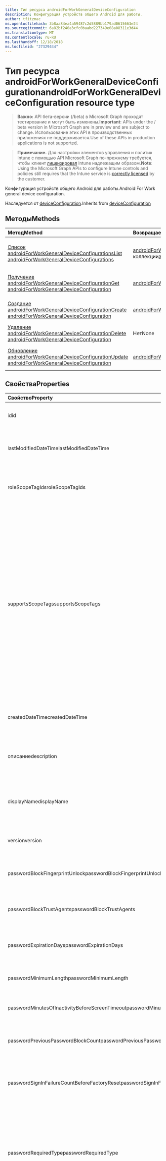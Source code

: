 ```yaml
---
title: Тип ресурса androidForWorkGeneralDeviceConfiguration
description: Конфигурация устройств общего Android для работы.
author: tfitzmac
ms.openlocfilehash: 3b8aa84ea4a59487c2d5889bb179ad0615663e24
ms.sourcegitcommit: 6a82bf240a3cfc0baabd227349e08a08311e3d44
ms.translationtype: MT
ms.contentlocale: ru-RU
ms.lasthandoff: 12/18/2018
ms.locfileid: "27329444"
---
```

# <a name="androidforworkgeneraldeviceconfiguration-resource-type"></a><span data-ttu-id="4a403-103">Тип ресурса androidForWorkGeneralDeviceConfiguration</span><span class="sxs-lookup"><span data-stu-id="4a403-103">androidForWorkGeneralDeviceConfiguration resource type</span></span>

> <span data-ttu-id="4a403-104">**Важно:** API бета-версии (/beta) в Microsoft Graph проходят тестирование и могут быть изменены.</span><span class="sxs-lookup"><span data-stu-id="4a403-104">**Important:** APIs under the / beta version in Microsoft Graph are in preview and are subject to change.</span></span> <span data-ttu-id="4a403-105">Использование этих API в производственных приложениях не поддерживается.</span><span class="sxs-lookup"><span data-stu-id="4a403-105">Use of these APIs in production applications is not supported.</span></span>

> <span data-ttu-id="4a403-106">**Примечание.** Для настройки элементов управления и политик Intune с помощью API Microsoft Graph по-прежнему требуется, чтобы клиент [лицензировал](https://go.microsoft.com/fwlink/?linkid=839381) Intune надлежащим образом.</span><span class="sxs-lookup"><span data-stu-id="4a403-106">**Note:** Using the Microsoft Graph APIs to configure Intune controls and policies still requires that the Intune service is [correctly licensed](https://go.microsoft.com/fwlink/?linkid=839381) by the customer.</span></span>

<span data-ttu-id="4a403-107">Конфигурация устройств общего Android для работы.</span><span class="sxs-lookup"><span data-stu-id="4a403-107">Android For Work general device configuration.</span></span>

<span data-ttu-id="4a403-108">Наследуется от [deviceConfiguration](../resources/intune-deviceconfig-deviceconfiguration.md).</span><span class="sxs-lookup"><span data-stu-id="4a403-108">Inherits from [deviceConfiguration](../resources/intune-deviceconfig-deviceconfiguration.md)</span></span>

## <a name="methods"></a><span data-ttu-id="4a403-109">Методы</span><span class="sxs-lookup"><span data-stu-id="4a403-109">Methods</span></span>
|<span data-ttu-id="4a403-110">Метод</span><span class="sxs-lookup"><span data-stu-id="4a403-110">Method</span></span>|<span data-ttu-id="4a403-111">Возвращаемый тип</span><span class="sxs-lookup"><span data-stu-id="4a403-111">Return Type</span></span>|<span data-ttu-id="4a403-112">Описание</span><span class="sxs-lookup"><span data-stu-id="4a403-112">Description</span></span>|
|:---|:---|:---|
|[<span data-ttu-id="4a403-113">Список androidForWorkGeneralDeviceConfigurations</span><span class="sxs-lookup"><span data-stu-id="4a403-113">List androidForWorkGeneralDeviceConfigurations</span></span>](../api/intune-deviceconfig-androidforworkgeneraldeviceconfiguration-list.md)|<span data-ttu-id="4a403-114">[androidForWorkGeneralDeviceConfiguration](../resources/intune-deviceconfig-androidforworkgeneraldeviceconfiguration.md) коллекции</span><span class="sxs-lookup"><span data-stu-id="4a403-114">[androidForWorkGeneralDeviceConfiguration](../resources/intune-deviceconfig-androidforworkgeneraldeviceconfiguration.md) collection</span></span>|<span data-ttu-id="4a403-115">Свойства списка и связей объектов [androidForWorkGeneralDeviceConfiguration](../resources/intune-deviceconfig-androidforworkgeneraldeviceconfiguration.md) .</span><span class="sxs-lookup"><span data-stu-id="4a403-115">List properties and relationships of the [androidForWorkGeneralDeviceConfiguration](../resources/intune-deviceconfig-androidforworkgeneraldeviceconfiguration.md) objects.</span></span>|
|[<span data-ttu-id="4a403-116">Получение androidForWorkGeneralDeviceConfiguration</span><span class="sxs-lookup"><span data-stu-id="4a403-116">Get androidForWorkGeneralDeviceConfiguration</span></span>](../api/intune-deviceconfig-androidforworkgeneraldeviceconfiguration-get.md)|[<span data-ttu-id="4a403-117">androidForWorkGeneralDeviceConfiguration</span><span class="sxs-lookup"><span data-stu-id="4a403-117">androidForWorkGeneralDeviceConfiguration</span></span>](../resources/intune-deviceconfig-androidforworkgeneraldeviceconfiguration.md)|<span data-ttu-id="4a403-118">Чтение свойства и связи объекта [androidForWorkGeneralDeviceConfiguration](../resources/intune-deviceconfig-androidforworkgeneraldeviceconfiguration.md) .</span><span class="sxs-lookup"><span data-stu-id="4a403-118">Read properties and relationships of the [androidForWorkGeneralDeviceConfiguration](../resources/intune-deviceconfig-androidforworkgeneraldeviceconfiguration.md) object.</span></span>|
|[<span data-ttu-id="4a403-119">Создание androidForWorkGeneralDeviceConfiguration</span><span class="sxs-lookup"><span data-stu-id="4a403-119">Create androidForWorkGeneralDeviceConfiguration</span></span>](../api/intune-deviceconfig-androidforworkgeneraldeviceconfiguration-create.md)|[<span data-ttu-id="4a403-120">androidForWorkGeneralDeviceConfiguration</span><span class="sxs-lookup"><span data-stu-id="4a403-120">androidForWorkGeneralDeviceConfiguration</span></span>](../resources/intune-deviceconfig-androidforworkgeneraldeviceconfiguration.md)|<span data-ttu-id="4a403-121">Создание нового объекта [androidForWorkGeneralDeviceConfiguration](../resources/intune-deviceconfig-androidforworkgeneraldeviceconfiguration.md) .</span><span class="sxs-lookup"><span data-stu-id="4a403-121">Create a new [androidForWorkGeneralDeviceConfiguration](../resources/intune-deviceconfig-androidforworkgeneraldeviceconfiguration.md) object.</span></span>|
|[<span data-ttu-id="4a403-122">Удаление androidForWorkGeneralDeviceConfiguration</span><span class="sxs-lookup"><span data-stu-id="4a403-122">Delete androidForWorkGeneralDeviceConfiguration</span></span>](../api/intune-deviceconfig-androidforworkgeneraldeviceconfiguration-delete.md)|<span data-ttu-id="4a403-123">Нет</span><span class="sxs-lookup"><span data-stu-id="4a403-123">None</span></span>|<span data-ttu-id="4a403-124">Удаляет [androidForWorkGeneralDeviceConfiguration](../resources/intune-deviceconfig-androidforworkgeneraldeviceconfiguration.md).</span><span class="sxs-lookup"><span data-stu-id="4a403-124">Deletes a [androidForWorkGeneralDeviceConfiguration](../resources/intune-deviceconfig-androidforworkgeneraldeviceconfiguration.md).</span></span>|
|[<span data-ttu-id="4a403-125">Обновление androidForWorkGeneralDeviceConfiguration</span><span class="sxs-lookup"><span data-stu-id="4a403-125">Update androidForWorkGeneralDeviceConfiguration</span></span>](../api/intune-deviceconfig-androidforworkgeneraldeviceconfiguration-update.md)|[<span data-ttu-id="4a403-126">androidForWorkGeneralDeviceConfiguration</span><span class="sxs-lookup"><span data-stu-id="4a403-126">androidForWorkGeneralDeviceConfiguration</span></span>](../resources/intune-deviceconfig-androidforworkgeneraldeviceconfiguration.md)|<span data-ttu-id="4a403-127">Обновление свойства объекта [androidForWorkGeneralDeviceConfiguration](../resources/intune-deviceconfig-androidforworkgeneraldeviceconfiguration.md) .</span><span class="sxs-lookup"><span data-stu-id="4a403-127">Update the properties of a [androidForWorkGeneralDeviceConfiguration](../resources/intune-deviceconfig-androidforworkgeneraldeviceconfiguration.md) object.</span></span>|

## <a name="properties"></a><span data-ttu-id="4a403-128">Свойства</span><span class="sxs-lookup"><span data-stu-id="4a403-128">Properties</span></span>
|<span data-ttu-id="4a403-129">Свойство</span><span class="sxs-lookup"><span data-stu-id="4a403-129">Property</span></span>|<span data-ttu-id="4a403-130">Тип</span><span class="sxs-lookup"><span data-stu-id="4a403-130">Type</span></span>|<span data-ttu-id="4a403-131">Описание</span><span class="sxs-lookup"><span data-stu-id="4a403-131">Description</span></span>|
|:---|:---|:---|
|<span data-ttu-id="4a403-132">id</span><span class="sxs-lookup"><span data-stu-id="4a403-132">id</span></span>|<span data-ttu-id="4a403-133">Строка</span><span class="sxs-lookup"><span data-stu-id="4a403-133">String</span></span>|<span data-ttu-id="4a403-134">Ключ объекта.</span><span class="sxs-lookup"><span data-stu-id="4a403-134">Key of the entity.</span></span> <span data-ttu-id="4a403-135">Наследуется от [deviceConfiguration](../resources/intune-deviceconfig-deviceconfiguration.md).</span><span class="sxs-lookup"><span data-stu-id="4a403-135">Inherited from [deviceConfiguration](../resources/intune-deviceconfig-deviceconfiguration.md)</span></span>|
|<span data-ttu-id="4a403-136">lastModifiedDateTime</span><span class="sxs-lookup"><span data-stu-id="4a403-136">lastModifiedDateTime</span></span>|<span data-ttu-id="4a403-137">DateTimeOffset</span><span class="sxs-lookup"><span data-stu-id="4a403-137">DateTimeOffset</span></span>|<span data-ttu-id="4a403-138">Дата и время последнего изменения объекта.</span><span class="sxs-lookup"><span data-stu-id="4a403-138">DateTime the object was last modified.</span></span> <span data-ttu-id="4a403-139">Наследуется от [deviceConfiguration](../resources/intune-deviceconfig-deviceconfiguration.md).</span><span class="sxs-lookup"><span data-stu-id="4a403-139">Inherited from [deviceConfiguration](../resources/intune-deviceconfig-deviceconfiguration.md)</span></span>|
|<span data-ttu-id="4a403-140">roleScopeTagIds</span><span class="sxs-lookup"><span data-stu-id="4a403-140">roleScopeTagIds</span></span>|<span data-ttu-id="4a403-141">Коллекция String</span><span class="sxs-lookup"><span data-stu-id="4a403-141">String collection</span></span>|<span data-ttu-id="4a403-142">Список областей теги для данного экземпляра сущности.</span><span class="sxs-lookup"><span data-stu-id="4a403-142">List of Scope Tags for this Entity instance.</span></span> <span data-ttu-id="4a403-143">Наследуется от [deviceConfiguration](../resources/intune-deviceconfig-deviceconfiguration.md).</span><span class="sxs-lookup"><span data-stu-id="4a403-143">Inherited from [deviceConfiguration](../resources/intune-deviceconfig-deviceconfiguration.md)</span></span>|
|<span data-ttu-id="4a403-144">supportsScopeTags</span><span class="sxs-lookup"><span data-stu-id="4a403-144">supportsScopeTags</span></span>|<span data-ttu-id="4a403-145">Boolean.</span><span class="sxs-lookup"><span data-stu-id="4a403-145">Boolean</span></span>|<span data-ttu-id="4a403-146">Указывает, поддерживает ли базовой конфигурации устройства назначения тегов области действия.</span><span class="sxs-lookup"><span data-stu-id="4a403-146">Indicates whether or not the underlying Device Configuration supports the assignment of scope tags.</span></span> <span data-ttu-id="4a403-147">Присвоение свойства ScopeTags не допускается, если это значение равно false и сущности не будут недоступны пользователям с заданной областью.</span><span class="sxs-lookup"><span data-stu-id="4a403-147">Assigning to the ScopeTags property is not allowed when this value is false and entities will not be visible to scoped users.</span></span> <span data-ttu-id="4a403-148">Это происходит для политик прежних версий, созданные в Silverlight и можно устранить, удаление и повторное создание политики на портале Azure.</span><span class="sxs-lookup"><span data-stu-id="4a403-148">This occurs for Legacy policies created in Silverlight and can be resolved by deleting and recreating the policy in the Azure Portal.</span></span> <span data-ttu-id="4a403-149">Это свойство доступно только для чтения.</span><span class="sxs-lookup"><span data-stu-id="4a403-149">This property is read-only.</span></span> <span data-ttu-id="4a403-150">Наследуется от [deviceConfiguration](../resources/intune-deviceconfig-deviceconfiguration.md).</span><span class="sxs-lookup"><span data-stu-id="4a403-150">Inherited from [deviceConfiguration](../resources/intune-deviceconfig-deviceconfiguration.md)</span></span>|
|<span data-ttu-id="4a403-151">createdDateTime</span><span class="sxs-lookup"><span data-stu-id="4a403-151">createdDateTime</span></span>|<span data-ttu-id="4a403-152">DateTimeOffset</span><span class="sxs-lookup"><span data-stu-id="4a403-152">DateTimeOffset</span></span>|<span data-ttu-id="4a403-153">Дата и время создания объекта.</span><span class="sxs-lookup"><span data-stu-id="4a403-153">DateTime the object was created.</span></span> <span data-ttu-id="4a403-154">Наследуется от [deviceConfiguration](../resources/intune-deviceconfig-deviceconfiguration.md).</span><span class="sxs-lookup"><span data-stu-id="4a403-154">Inherited from [deviceConfiguration](../resources/intune-deviceconfig-deviceconfiguration.md)</span></span>|
|<span data-ttu-id="4a403-155">описание</span><span class="sxs-lookup"><span data-stu-id="4a403-155">description</span></span>|<span data-ttu-id="4a403-156">Строка</span><span class="sxs-lookup"><span data-stu-id="4a403-156">String</span></span>|<span data-ttu-id="4a403-157">Указанное администратором описание конфигурации устройства.</span><span class="sxs-lookup"><span data-stu-id="4a403-157">Admin provided description of the Device Configuration.</span></span> <span data-ttu-id="4a403-158">Наследуется от [deviceConfiguration](../resources/intune-deviceconfig-deviceconfiguration.md).</span><span class="sxs-lookup"><span data-stu-id="4a403-158">Inherited from [deviceConfiguration](../resources/intune-deviceconfig-deviceconfiguration.md)</span></span>|
|<span data-ttu-id="4a403-159">displayName</span><span class="sxs-lookup"><span data-stu-id="4a403-159">displayName</span></span>|<span data-ttu-id="4a403-160">Строка</span><span class="sxs-lookup"><span data-stu-id="4a403-160">String</span></span>|<span data-ttu-id="4a403-161">Указанное администратором имя конфигурации устройства.</span><span class="sxs-lookup"><span data-stu-id="4a403-161">Admin provided name of the device configuration.</span></span> <span data-ttu-id="4a403-162">Наследуется от [deviceConfiguration](../resources/intune-deviceconfig-deviceconfiguration.md).</span><span class="sxs-lookup"><span data-stu-id="4a403-162">Inherited from [deviceConfiguration](../resources/intune-deviceconfig-deviceconfiguration.md)</span></span>|
|<span data-ttu-id="4a403-163">version</span><span class="sxs-lookup"><span data-stu-id="4a403-163">version</span></span>|<span data-ttu-id="4a403-164">Int32</span><span class="sxs-lookup"><span data-stu-id="4a403-164">Int32</span></span>|<span data-ttu-id="4a403-165">Версия конфигурации устройства.</span><span class="sxs-lookup"><span data-stu-id="4a403-165">Version of the device configuration.</span></span> <span data-ttu-id="4a403-166">Наследуется от [deviceConfiguration](../resources/intune-deviceconfig-deviceconfiguration.md).</span><span class="sxs-lookup"><span data-stu-id="4a403-166">Inherited from [deviceConfiguration](../resources/intune-deviceconfig-deviceconfiguration.md)</span></span>|
|<span data-ttu-id="4a403-167">passwordBlockFingerprintUnlock</span><span class="sxs-lookup"><span data-stu-id="4a403-167">passwordBlockFingerprintUnlock</span></span>|<span data-ttu-id="4a403-168">Boolean</span><span class="sxs-lookup"><span data-stu-id="4a403-168">Boolean</span></span>|<span data-ttu-id="4a403-169">Указывает, следует ли запретить разблокировку с помощью отпечатка пальца.</span><span class="sxs-lookup"><span data-stu-id="4a403-169">Indicates whether or not to block fingerprint unlock.</span></span>|
|<span data-ttu-id="4a403-170">passwordBlockTrustAgents</span><span class="sxs-lookup"><span data-stu-id="4a403-170">passwordBlockTrustAgents</span></span>|<span data-ttu-id="4a403-171">Boolean</span><span class="sxs-lookup"><span data-stu-id="4a403-171">Boolean</span></span>|<span data-ttu-id="4a403-172">Указывает, следует ли блокировать Smart Lock и другие агенты безопасности.</span><span class="sxs-lookup"><span data-stu-id="4a403-172">Indicates whether or not to block Smart Lock and other trust agents.</span></span>|
|<span data-ttu-id="4a403-173">passwordExpirationDays</span><span class="sxs-lookup"><span data-stu-id="4a403-173">passwordExpirationDays</span></span>|<span data-ttu-id="4a403-174">Int32</span><span class="sxs-lookup"><span data-stu-id="4a403-174">Int32</span></span>|<span data-ttu-id="4a403-175">Количество дней до окончания срока действия пароля.</span><span class="sxs-lookup"><span data-stu-id="4a403-175">Number of days before the password expires.</span></span> <span data-ttu-id="4a403-176">Допустимые значения: от 1 до 365.</span><span class="sxs-lookup"><span data-stu-id="4a403-176">Valid values 1 to 365</span></span>|
|<span data-ttu-id="4a403-177">passwordMinimumLength</span><span class="sxs-lookup"><span data-stu-id="4a403-177">passwordMinimumLength</span></span>|<span data-ttu-id="4a403-178">Int32</span><span class="sxs-lookup"><span data-stu-id="4a403-178">Int32</span></span>|<span data-ttu-id="4a403-179">Минимальная длина паролей.</span><span class="sxs-lookup"><span data-stu-id="4a403-179">Minimum length of passwords.</span></span> <span data-ttu-id="4a403-180">Допустимые значения: от 4 до 16.</span><span class="sxs-lookup"><span data-stu-id="4a403-180">Valid values 4 to 16</span></span>|
|<span data-ttu-id="4a403-181">passwordMinutesOfInactivityBeforeScreenTimeout</span><span class="sxs-lookup"><span data-stu-id="4a403-181">passwordMinutesOfInactivityBeforeScreenTimeout</span></span>|<span data-ttu-id="4a403-182">Int32</span><span class="sxs-lookup"><span data-stu-id="4a403-182">Int32</span></span>|<span data-ttu-id="4a403-183">Время бездействия до отключения экрана (в минутах).</span><span class="sxs-lookup"><span data-stu-id="4a403-183">Minutes of inactivity before the screen times out.</span></span>|
|<span data-ttu-id="4a403-184">passwordPreviousPasswordBlockCount</span><span class="sxs-lookup"><span data-stu-id="4a403-184">passwordPreviousPasswordBlockCount</span></span>|<span data-ttu-id="4a403-185">Int32</span><span class="sxs-lookup"><span data-stu-id="4a403-185">Int32</span></span>|<span data-ttu-id="4a403-186">Количество предыдущих паролей, которые требуется блокировать.</span><span class="sxs-lookup"><span data-stu-id="4a403-186">Number of previous passwords to block.</span></span> <span data-ttu-id="4a403-187">Допустимые значения: от 0 до 24</span><span class="sxs-lookup"><span data-stu-id="4a403-187">Valid values 0 to 24</span></span>|
|<span data-ttu-id="4a403-188">passwordSignInFailureCountBeforeFactoryReset</span><span class="sxs-lookup"><span data-stu-id="4a403-188">passwordSignInFailureCountBeforeFactoryReset</span></span>|<span data-ttu-id="4a403-189">Int32</span><span class="sxs-lookup"><span data-stu-id="4a403-189">Int32</span></span>|<span data-ttu-id="4a403-190">Количество неудачных попыток входа до восстановления заводских настроек.</span><span class="sxs-lookup"><span data-stu-id="4a403-190">Number of sign in failures allowed before factory reset.</span></span> <span data-ttu-id="4a403-191">Допустимые значения: от 4 до 11</span><span class="sxs-lookup"><span data-stu-id="4a403-191">Valid values 4 to 11</span></span>|
|<span data-ttu-id="4a403-192">passwordRequiredType</span><span class="sxs-lookup"><span data-stu-id="4a403-192">passwordRequiredType</span></span>|[<span data-ttu-id="4a403-193">androidForWorkRequiredPasswordType</span><span class="sxs-lookup"><span data-stu-id="4a403-193">androidForWorkRequiredPasswordType</span></span>](../resources/intune-deviceconfig-androidforworkrequiredpasswordtype.md)|<span data-ttu-id="4a403-194">Требуемый тип пароля.</span><span class="sxs-lookup"><span data-stu-id="4a403-194">Type of password that is required.</span></span> <span data-ttu-id="4a403-195">Возможные значения: `deviceDefault`, `lowSecurityBiometric`, `required`, `atLeastNumeric`, `numericComplex`, `atLeastAlphabetic`, `atLeastAlphanumeric`, `alphanumericWithSymbols`.</span><span class="sxs-lookup"><span data-stu-id="4a403-195">Possible values are: `deviceDefault`, `lowSecurityBiometric`, `required`, `atLeastNumeric`, `numericComplex`, `atLeastAlphabetic`, `atLeastAlphanumeric`, `alphanumericWithSymbols`.</span></span>|
|<span data-ttu-id="4a403-196">workProfileDataSharingType</span><span class="sxs-lookup"><span data-stu-id="4a403-196">workProfileDataSharingType</span></span>|[<span data-ttu-id="4a403-197">androidForWorkCrossProfileDataSharingType</span><span class="sxs-lookup"><span data-stu-id="4a403-197">androidForWorkCrossProfileDataSharingType</span></span>](../resources/intune-deviceconfig-androidforworkcrossprofiledatasharingtype.md)|<span data-ttu-id="4a403-198">Тип данных, общий доступ к, разрешен.</span><span class="sxs-lookup"><span data-stu-id="4a403-198">Type of data sharing that is allowed.</span></span> <span data-ttu-id="4a403-199">Возможные значения: `deviceDefault`, `preventAny`, `allowPersonalToWork`, `noRestrictions`.</span><span class="sxs-lookup"><span data-stu-id="4a403-199">Possible values are: `deviceDefault`, `preventAny`, `allowPersonalToWork`, `noRestrictions`.</span></span>|
|<span data-ttu-id="4a403-200">workProfileBlockNotificationsWhileDeviceLocked</span><span class="sxs-lookup"><span data-stu-id="4a403-200">workProfileBlockNotificationsWhileDeviceLocked</span></span>|<span data-ttu-id="4a403-201">Boolean.</span><span class="sxs-lookup"><span data-stu-id="4a403-201">Boolean</span></span>|<span data-ttu-id="4a403-202">Указывает, следует ли блокировать уведомления во время устройство заблокирован.</span><span class="sxs-lookup"><span data-stu-id="4a403-202">Indicates whether or not to block notifications while device locked.</span></span>|
|<span data-ttu-id="4a403-203">workProfileBlockAddingAccounts</span><span class="sxs-lookup"><span data-stu-id="4a403-203">workProfileBlockAddingAccounts</span></span>|<span data-ttu-id="4a403-204">Boolean.</span><span class="sxs-lookup"><span data-stu-id="4a403-204">Boolean</span></span>|<span data-ttu-id="4a403-205">Запретить пользователям добавление или удаление учетных записей в профиле работой.</span><span class="sxs-lookup"><span data-stu-id="4a403-205">Block users from adding/removing accounts in work profile.</span></span>|
|<span data-ttu-id="4a403-206">workProfileBluetoothEnableContactSharing</span><span class="sxs-lookup"><span data-stu-id="4a403-206">workProfileBluetoothEnableContactSharing</span></span>|<span data-ttu-id="4a403-207">Boolean.</span><span class="sxs-lookup"><span data-stu-id="4a403-207">Boolean</span></span>|<span data-ttu-id="4a403-208">Разрешить bluetooth устройств для доступа к корпоративной контакты.</span><span class="sxs-lookup"><span data-stu-id="4a403-208">Allow bluetooth devices to access enterprise contacts.</span></span>|
|<span data-ttu-id="4a403-209">workProfileBlockScreenCapture</span><span class="sxs-lookup"><span data-stu-id="4a403-209">workProfileBlockScreenCapture</span></span>|<span data-ttu-id="4a403-210">Boolean.</span><span class="sxs-lookup"><span data-stu-id="4a403-210">Boolean</span></span>|<span data-ttu-id="4a403-211">Снимок экрана блок в профиле работой.</span><span class="sxs-lookup"><span data-stu-id="4a403-211">Block screen capture in work profile.</span></span>|
|<span data-ttu-id="4a403-212">workProfileBlockCrossProfileCallerId</span><span class="sxs-lookup"><span data-stu-id="4a403-212">workProfileBlockCrossProfileCallerId</span></span>|<span data-ttu-id="4a403-213">Boolean.</span><span class="sxs-lookup"><span data-stu-id="4a403-213">Boolean</span></span>|<span data-ttu-id="4a403-214">Блокировки отображения рабочих профилей идентификатор звонящего в личный профиль.</span><span class="sxs-lookup"><span data-stu-id="4a403-214">Block display work profile caller ID in personal profile.</span></span>|
|<span data-ttu-id="4a403-215">workProfileBlockCamera</span><span class="sxs-lookup"><span data-stu-id="4a403-215">workProfileBlockCamera</span></span>|<span data-ttu-id="4a403-216">Boolean.</span><span class="sxs-lookup"><span data-stu-id="4a403-216">Boolean</span></span>|<span data-ttu-id="4a403-217">Камера профилей рабочего блока.</span><span class="sxs-lookup"><span data-stu-id="4a403-217">Block work profile camera.</span></span>|
|<span data-ttu-id="4a403-218">workProfileBlockCrossProfileContactsSearch</span><span class="sxs-lookup"><span data-stu-id="4a403-218">workProfileBlockCrossProfileContactsSearch</span></span>|<span data-ttu-id="4a403-219">Boolean.</span><span class="sxs-lookup"><span data-stu-id="4a403-219">Boolean</span></span>|<span data-ttu-id="4a403-220">Блок рабочих профилей доступности контактов в личный профиль.</span><span class="sxs-lookup"><span data-stu-id="4a403-220">Block work profile contacts availability in personal profile.</span></span>|
|<span data-ttu-id="4a403-221">workProfileBlockCrossProfileCopyPaste</span><span class="sxs-lookup"><span data-stu-id="4a403-221">workProfileBlockCrossProfileCopyPaste</span></span>|<span data-ttu-id="4a403-222">Boolean.</span><span class="sxs-lookup"><span data-stu-id="4a403-222">Boolean</span></span>|<span data-ttu-id="4a403-223">Логическое значение, которое указывает, включен ли параметр Запретить на нескольких профилей копирование и вставка.</span><span class="sxs-lookup"><span data-stu-id="4a403-223">Boolean that indicates if the setting disallow cross profile copy/paste is enabled.</span></span>|
|<span data-ttu-id="4a403-224">workProfileDefaultAppPermissionPolicy</span><span class="sxs-lookup"><span data-stu-id="4a403-224">workProfileDefaultAppPermissionPolicy</span></span>|[<span data-ttu-id="4a403-225">androidForWorkDefaultAppPermissionPolicyType</span><span class="sxs-lookup"><span data-stu-id="4a403-225">androidForWorkDefaultAppPermissionPolicyType</span></span>](../resources/intune-deviceconfig-androidforworkdefaultapppermissionpolicytype.md)|<span data-ttu-id="4a403-226">Требуемый тип пароля.</span><span class="sxs-lookup"><span data-stu-id="4a403-226">Type of password that is required.</span></span> <span data-ttu-id="4a403-227">Возможные значения: `deviceDefault`, `prompt`, `autoGrant`, `autoDeny`.</span><span class="sxs-lookup"><span data-stu-id="4a403-227">Possible values are: `deviceDefault`, `prompt`, `autoGrant`, `autoDeny`.</span></span>|
|<span data-ttu-id="4a403-228">workProfilePasswordBlockFingerprintUnlock</span><span class="sxs-lookup"><span data-stu-id="4a403-228">workProfilePasswordBlockFingerprintUnlock</span></span>|<span data-ttu-id="4a403-229">Boolean.</span><span class="sxs-lookup"><span data-stu-id="4a403-229">Boolean</span></span>|<span data-ttu-id="4a403-230">Указывает ли блокировать отпечатка разблокировки для работы профиля.</span><span class="sxs-lookup"><span data-stu-id="4a403-230">Indicates whether or not to block fingerprint unlock for work profile.</span></span>|
|<span data-ttu-id="4a403-231">workProfilePasswordBlockTrustAgents</span><span class="sxs-lookup"><span data-stu-id="4a403-231">workProfilePasswordBlockTrustAgents</span></span>|<span data-ttu-id="4a403-232">Boolean.</span><span class="sxs-lookup"><span data-stu-id="4a403-232">Boolean</span></span>|<span data-ttu-id="4a403-233">Указывает, следует ли блокировать смарт-Lock и других агенты управления безопасностью для рабочих профилей.</span><span class="sxs-lookup"><span data-stu-id="4a403-233">Indicates whether or not to block Smart Lock and other trust agents for work profile.</span></span>|
|<span data-ttu-id="4a403-234">workProfilePasswordExpirationDays</span><span class="sxs-lookup"><span data-stu-id="4a403-234">workProfilePasswordExpirationDays</span></span>|<span data-ttu-id="4a403-235">Int32</span><span class="sxs-lookup"><span data-stu-id="4a403-235">Int32</span></span>|<span data-ttu-id="4a403-236">Количество дней до пароля профиля рабочих срок действия.</span><span class="sxs-lookup"><span data-stu-id="4a403-236">Number of days before the work profile password expires.</span></span> <span data-ttu-id="4a403-237">Допустимые значения: от 1 до 365.</span><span class="sxs-lookup"><span data-stu-id="4a403-237">Valid values 1 to 365</span></span>|
|<span data-ttu-id="4a403-238">workProfilePasswordMinimumLength</span><span class="sxs-lookup"><span data-stu-id="4a403-238">workProfilePasswordMinimumLength</span></span>|<span data-ttu-id="4a403-239">Int32</span><span class="sxs-lookup"><span data-stu-id="4a403-239">Int32</span></span>|<span data-ttu-id="4a403-240">Минимальная длина пароля профиля работой.</span><span class="sxs-lookup"><span data-stu-id="4a403-240">Minimum length of work profile password.</span></span> <span data-ttu-id="4a403-241">Допустимые значения: от 4 до 16.</span><span class="sxs-lookup"><span data-stu-id="4a403-241">Valid values 4 to 16</span></span>|
|<span data-ttu-id="4a403-242">workProfilePasswordMinNumericCharacters</span><span class="sxs-lookup"><span data-stu-id="4a403-242">workProfilePasswordMinNumericCharacters</span></span>|<span data-ttu-id="4a403-243">Int32</span><span class="sxs-lookup"><span data-stu-id="4a403-243">Int32</span></span>|<span data-ttu-id="4a403-244">Минимальное число цифр в рабочих профилей пароль требуется.</span><span class="sxs-lookup"><span data-stu-id="4a403-244">Minimum # of numeric characters required in work profile password.</span></span> <span data-ttu-id="4a403-245">Допустимые значения 1 до 10</span><span class="sxs-lookup"><span data-stu-id="4a403-245">Valid values 1 to 10</span></span>|
|<span data-ttu-id="4a403-246">workProfilePasswordMinNonLetterCharacters</span><span class="sxs-lookup"><span data-stu-id="4a403-246">workProfilePasswordMinNonLetterCharacters</span></span>|<span data-ttu-id="4a403-247">Int32</span><span class="sxs-lookup"><span data-stu-id="4a403-247">Int32</span></span>|<span data-ttu-id="4a403-248">Минимальное число не буквенные символы, требуется в рабочих профилей пароль.</span><span class="sxs-lookup"><span data-stu-id="4a403-248">Minimum # of non-letter characters required in work profile password.</span></span> <span data-ttu-id="4a403-249">Допустимые значения 1 до 10</span><span class="sxs-lookup"><span data-stu-id="4a403-249">Valid values 1 to 10</span></span>|
|<span data-ttu-id="4a403-250">workProfilePasswordMinLetterCharacters</span><span class="sxs-lookup"><span data-stu-id="4a403-250">workProfilePasswordMinLetterCharacters</span></span>|<span data-ttu-id="4a403-251">Int32</span><span class="sxs-lookup"><span data-stu-id="4a403-251">Int32</span></span>|<span data-ttu-id="4a403-252">Минимальное число буквенные символы в рабочих профилей пароль требуется.</span><span class="sxs-lookup"><span data-stu-id="4a403-252">Minimum # of letter characters required in work profile password.</span></span> <span data-ttu-id="4a403-253">Допустимые значения 1 до 10</span><span class="sxs-lookup"><span data-stu-id="4a403-253">Valid values 1 to 10</span></span>|
|<span data-ttu-id="4a403-254">workProfilePasswordMinLowerCaseCharacters</span><span class="sxs-lookup"><span data-stu-id="4a403-254">workProfilePasswordMinLowerCaseCharacters</span></span>|<span data-ttu-id="4a403-255">Int32</span><span class="sxs-lookup"><span data-stu-id="4a403-255">Int32</span></span>|<span data-ttu-id="4a403-256">Минимальное число строчные буквы в рабочих профилей пароль требуется.</span><span class="sxs-lookup"><span data-stu-id="4a403-256">Minimum # of lower-case characters required in work profile password.</span></span> <span data-ttu-id="4a403-257">Допустимые значения 1 до 10</span><span class="sxs-lookup"><span data-stu-id="4a403-257">Valid values 1 to 10</span></span>|
|<span data-ttu-id="4a403-258">workProfilePasswordMinUpperCaseCharacters</span><span class="sxs-lookup"><span data-stu-id="4a403-258">workProfilePasswordMinUpperCaseCharacters</span></span>|<span data-ttu-id="4a403-259">Int32</span><span class="sxs-lookup"><span data-stu-id="4a403-259">Int32</span></span>|<span data-ttu-id="4a403-260">Минимальное число верхнего регистра знаков, которые необходимо в рабочих профилей пароль.</span><span class="sxs-lookup"><span data-stu-id="4a403-260">Minimum # of upper-case characters required in work profile password.</span></span> <span data-ttu-id="4a403-261">Допустимые значения 1 до 10</span><span class="sxs-lookup"><span data-stu-id="4a403-261">Valid values 1 to 10</span></span>|
|<span data-ttu-id="4a403-262">workProfilePasswordMinSymbolCharacters</span><span class="sxs-lookup"><span data-stu-id="4a403-262">workProfilePasswordMinSymbolCharacters</span></span>|<span data-ttu-id="4a403-263">Int32</span><span class="sxs-lookup"><span data-stu-id="4a403-263">Int32</span></span>|<span data-ttu-id="4a403-264">Минимальное число символов, необходимых в рабочих профилей пароль.</span><span class="sxs-lookup"><span data-stu-id="4a403-264">Minimum # of symbols required in work profile password.</span></span> <span data-ttu-id="4a403-265">Допустимые значения 1 до 10</span><span class="sxs-lookup"><span data-stu-id="4a403-265">Valid values 1 to 10</span></span>|
|<span data-ttu-id="4a403-266">workProfilePasswordMinutesOfInactivityBeforeScreenTimeout</span><span class="sxs-lookup"><span data-stu-id="4a403-266">workProfilePasswordMinutesOfInactivityBeforeScreenTimeout</span></span>|<span data-ttu-id="4a403-267">Int32</span><span class="sxs-lookup"><span data-stu-id="4a403-267">Int32</span></span>|<span data-ttu-id="4a403-268">Время бездействия до отключения экрана (в минутах).</span><span class="sxs-lookup"><span data-stu-id="4a403-268">Minutes of inactivity before the screen times out.</span></span>|
|<span data-ttu-id="4a403-269">workProfilePasswordPreviousPasswordBlockCount</span><span class="sxs-lookup"><span data-stu-id="4a403-269">workProfilePasswordPreviousPasswordBlockCount</span></span>|<span data-ttu-id="4a403-270">Int32</span><span class="sxs-lookup"><span data-stu-id="4a403-270">Int32</span></span>|<span data-ttu-id="4a403-271">Число предыдущих паролей рабочих профилей для блокировки.</span><span class="sxs-lookup"><span data-stu-id="4a403-271">Number of previous work profile passwords to block.</span></span> <span data-ttu-id="4a403-272">Допустимые значения: от 0 до 24</span><span class="sxs-lookup"><span data-stu-id="4a403-272">Valid values 0 to 24</span></span>|
|<span data-ttu-id="4a403-273">workProfilePasswordSignInFailureCountBeforeFactoryReset</span><span class="sxs-lookup"><span data-stu-id="4a403-273">workProfilePasswordSignInFailureCountBeforeFactoryReset</span></span>|<span data-ttu-id="4a403-274">Int32</span><span class="sxs-lookup"><span data-stu-id="4a403-274">Int32</span></span>|<span data-ttu-id="4a403-275">Число входа в сбоев перед удалением рабочих профилей и удаление всех корпоративных данных.</span><span class="sxs-lookup"><span data-stu-id="4a403-275">Number of sign in failures allowed before work profile is removed and all corporate data deleted.</span></span> <span data-ttu-id="4a403-276">Допустимые значения: от 4 до 11</span><span class="sxs-lookup"><span data-stu-id="4a403-276">Valid values 4 to 11</span></span>|
|<span data-ttu-id="4a403-277">workProfilePasswordRequiredType</span><span class="sxs-lookup"><span data-stu-id="4a403-277">workProfilePasswordRequiredType</span></span>|[<span data-ttu-id="4a403-278">androidForWorkRequiredPasswordType</span><span class="sxs-lookup"><span data-stu-id="4a403-278">androidForWorkRequiredPasswordType</span></span>](../resources/intune-deviceconfig-androidforworkrequiredpasswordtype.md)|<span data-ttu-id="4a403-279">Тип рабочих профилей пароль, который является обязательным.</span><span class="sxs-lookup"><span data-stu-id="4a403-279">Type of work profile password that is required.</span></span> <span data-ttu-id="4a403-280">Возможные значения: `deviceDefault`, `lowSecurityBiometric`, `required`, `atLeastNumeric`, `numericComplex`, `atLeastAlphabetic`, `atLeastAlphanumeric`, `alphanumericWithSymbols`.</span><span class="sxs-lookup"><span data-stu-id="4a403-280">Possible values are: `deviceDefault`, `lowSecurityBiometric`, `required`, `atLeastNumeric`, `numericComplex`, `atLeastAlphabetic`, `atLeastAlphanumeric`, `alphanumericWithSymbols`.</span></span>|
|<span data-ttu-id="4a403-281">workProfileRequirePassword</span><span class="sxs-lookup"><span data-stu-id="4a403-281">workProfileRequirePassword</span></span>|<span data-ttu-id="4a403-282">Boolean.</span><span class="sxs-lookup"><span data-stu-id="4a403-282">Boolean</span></span>|<span data-ttu-id="4a403-283">Пароль или не для работы профиля</span><span class="sxs-lookup"><span data-stu-id="4a403-283">Password is required or not for work profile</span></span>|
|<span data-ttu-id="4a403-284">securityRequireVerifyApps</span><span class="sxs-lookup"><span data-stu-id="4a403-284">securityRequireVerifyApps</span></span>|<span data-ttu-id="4a403-285">Boolean</span><span class="sxs-lookup"><span data-stu-id="4a403-285">Boolean</span></span>|<span data-ttu-id="4a403-286">Указывает, что требуется включить функцию проверки приложений для Android.</span><span class="sxs-lookup"><span data-stu-id="4a403-286">Require the Android Verify apps feature is turned on.</span></span>|
|<span data-ttu-id="4a403-287">vpnAlwaysOnPackageIdentifier</span><span class="sxs-lookup"><span data-stu-id="4a403-287">vpnAlwaysOnPackageIdentifier</span></span>|<span data-ttu-id="4a403-288">String.</span><span class="sxs-lookup"><span data-stu-id="4a403-288">String</span></span>|<span data-ttu-id="4a403-289">Включите режим блокировки для всегда на VPN.</span><span class="sxs-lookup"><span data-stu-id="4a403-289">Enable lockdown mode for always-on VPN.</span></span>|
|<span data-ttu-id="4a403-290">vpnEnableAlwaysOnLockdownMode</span><span class="sxs-lookup"><span data-stu-id="4a403-290">vpnEnableAlwaysOnLockdownMode</span></span>|<span data-ttu-id="4a403-291">Boolean.</span><span class="sxs-lookup"><span data-stu-id="4a403-291">Boolean</span></span>|<span data-ttu-id="4a403-292">Включите режим блокировки для всегда на VPN.</span><span class="sxs-lookup"><span data-stu-id="4a403-292">Enable lockdown mode for always-on VPN.</span></span>|

## <a name="relationships"></a><span data-ttu-id="4a403-293">Связи</span><span class="sxs-lookup"><span data-stu-id="4a403-293">Relationships</span></span>
|<span data-ttu-id="4a403-294">Связь</span><span class="sxs-lookup"><span data-stu-id="4a403-294">Relationship</span></span>|<span data-ttu-id="4a403-295">Тип</span><span class="sxs-lookup"><span data-stu-id="4a403-295">Type</span></span>|<span data-ttu-id="4a403-296">Описание</span><span class="sxs-lookup"><span data-stu-id="4a403-296">Description</span></span>|
|:---|:---|:---|
|<span data-ttu-id="4a403-297">groupAssignments</span><span class="sxs-lookup"><span data-stu-id="4a403-297">groupAssignments</span></span>|<span data-ttu-id="4a403-298">[deviceConfigurationGroupAssignment](../resources/intune-deviceconfig-deviceconfigurationgroupassignment.md) коллекции</span><span class="sxs-lookup"><span data-stu-id="4a403-298">[deviceConfigurationGroupAssignment](../resources/intune-deviceconfig-deviceconfigurationgroupassignment.md) collection</span></span>|<span data-ttu-id="4a403-299">Список назначений групп для профиля конфигурации устройства.</span><span class="sxs-lookup"><span data-stu-id="4a403-299">The list of group assignments for the device configuration profile.</span></span> <span data-ttu-id="4a403-300">Наследуется от [deviceConfiguration](../resources/intune-deviceconfig-deviceconfiguration.md).</span><span class="sxs-lookup"><span data-stu-id="4a403-300">Inherited from [deviceConfiguration](../resources/intune-deviceconfig-deviceconfiguration.md)</span></span>|
|<span data-ttu-id="4a403-301">assignments</span><span class="sxs-lookup"><span data-stu-id="4a403-301">assignments</span></span>|<span data-ttu-id="4a403-302">Коллекция [deviceConfigurationAssignment](../resources/intune-deviceconfig-deviceconfigurationassignment.md)</span><span class="sxs-lookup"><span data-stu-id="4a403-302">[deviceConfigurationAssignment](../resources/intune-deviceconfig-deviceconfigurationassignment.md) collection</span></span>|<span data-ttu-id="4a403-303">Список назначений для профиля конфигурации устройства.</span><span class="sxs-lookup"><span data-stu-id="4a403-303">The list of assignments for the device configuration profile.</span></span> <span data-ttu-id="4a403-304">Наследуется от [deviceConfiguration](../resources/intune-deviceconfig-deviceconfiguration.md).</span><span class="sxs-lookup"><span data-stu-id="4a403-304">Inherited from [deviceConfiguration](../resources/intune-deviceconfig-deviceconfiguration.md)</span></span>|
|<span data-ttu-id="4a403-305">deviceStatuses</span><span class="sxs-lookup"><span data-stu-id="4a403-305">deviceStatuses</span></span>|<span data-ttu-id="4a403-306">Коллекция [deviceConfigurationDeviceStatus](../resources/intune-deviceconfig-deviceconfigurationdevicestatus.md)</span><span class="sxs-lookup"><span data-stu-id="4a403-306">[deviceConfigurationDeviceStatus](../resources/intune-deviceconfig-deviceconfigurationdevicestatus.md) collection</span></span>|<span data-ttu-id="4a403-307">Состояние установки конфигурации для каждого устройства.</span><span class="sxs-lookup"><span data-stu-id="4a403-307">Device configuration installation status by device.</span></span> <span data-ttu-id="4a403-308">Наследуется от [deviceConfiguration](../resources/intune-deviceconfig-deviceconfiguration.md).</span><span class="sxs-lookup"><span data-stu-id="4a403-308">Inherited from [deviceConfiguration](../resources/intune-deviceconfig-deviceconfiguration.md)</span></span>|
|<span data-ttu-id="4a403-309">userStatuses</span><span class="sxs-lookup"><span data-stu-id="4a403-309">userStatuses</span></span>|<span data-ttu-id="4a403-310">Коллекция [deviceConfigurationUserStatus](../resources/intune-deviceconfig-deviceconfigurationuserstatus.md)</span><span class="sxs-lookup"><span data-stu-id="4a403-310">[deviceConfigurationUserStatus](../resources/intune-deviceconfig-deviceconfigurationuserstatus.md) collection</span></span>|<span data-ttu-id="4a403-311">Состояние установки конфигурации устройства пользователем.</span><span class="sxs-lookup"><span data-stu-id="4a403-311">Device configuration installation status by user.</span></span> <span data-ttu-id="4a403-312">Наследуется от [deviceConfiguration](../resources/intune-deviceconfig-deviceconfiguration.md).</span><span class="sxs-lookup"><span data-stu-id="4a403-312">Inherited from [deviceConfiguration](../resources/intune-deviceconfig-deviceconfiguration.md)</span></span>|
|<span data-ttu-id="4a403-313">deviceStatusOverview</span><span class="sxs-lookup"><span data-stu-id="4a403-313">deviceStatusOverview</span></span>|[<span data-ttu-id="4a403-314">deviceConfigurationDeviceOverview</span><span class="sxs-lookup"><span data-stu-id="4a403-314">deviceConfigurationDeviceOverview</span></span>](../resources/intune-deviceconfig-deviceconfigurationdeviceoverview.md)|<span data-ttu-id="4a403-315">Обзор состояния конфигурации по устройствам. Наследуется от [deviceConfiguration](../resources/intune-deviceconfig-deviceconfiguration.md)</span><span class="sxs-lookup"><span data-stu-id="4a403-315">Device Configuration devices status overview Inherited from [deviceConfiguration](../resources/intune-deviceconfig-deviceconfiguration.md)</span></span>|
|<span data-ttu-id="4a403-316">userStatusOverview</span><span class="sxs-lookup"><span data-stu-id="4a403-316">userStatusOverview</span></span>|[<span data-ttu-id="4a403-317">deviceConfigurationUserOverview</span><span class="sxs-lookup"><span data-stu-id="4a403-317">deviceConfigurationUserOverview</span></span>](../resources/intune-deviceconfig-deviceconfigurationuseroverview.md)|<span data-ttu-id="4a403-318">Обзор состояния конфигурации устройств по пользователям. Наследуется от [deviceConfiguration](../resources/intune-deviceconfig-deviceconfiguration.md)</span><span class="sxs-lookup"><span data-stu-id="4a403-318">Device Configuration users status overview Inherited from [deviceConfiguration](../resources/intune-deviceconfig-deviceconfiguration.md)</span></span>|
|<span data-ttu-id="4a403-319">deviceSettingStateSummaries</span><span class="sxs-lookup"><span data-stu-id="4a403-319">deviceSettingStateSummaries</span></span>|<span data-ttu-id="4a403-320">Коллекция [settingStateDeviceSummary](../resources/intune-deviceconfig-settingstatedevicesummary.md)</span><span class="sxs-lookup"><span data-stu-id="4a403-320">[settingStateDeviceSummary](../resources/intune-deviceconfig-settingstatedevicesummary.md) collection</span></span>|<span data-ttu-id="4a403-321">Обзор состояния параметров конфигурации устройств по пользователям. Наследуется от [deviceConfiguration](../resources/intune-deviceconfig-deviceconfiguration.md)</span><span class="sxs-lookup"><span data-stu-id="4a403-321">Device Configuration Setting State Device Summary Inherited from [deviceConfiguration](../resources/intune-deviceconfig-deviceconfiguration.md)</span></span>|

## <a name="json-representation"></a><span data-ttu-id="4a403-322">Представление JSON</span><span class="sxs-lookup"><span data-stu-id="4a403-322">JSON Representation</span></span>
<span data-ttu-id="4a403-323">Ниже представлено описание ресурса в формате JSON.</span><span class="sxs-lookup"><span data-stu-id="4a403-323">Here is a JSON representation of the resource.</span></span>
<!-- {
  "blockType": "resource",
  "keyProperty": "id",
  "@odata.type": "microsoft.graph.androidForWorkGeneralDeviceConfiguration"
}
-->
``` json
{
  "@odata.type": "#microsoft.graph.androidForWorkGeneralDeviceConfiguration",
  "id": "String (identifier)",
  "lastModifiedDateTime": "String (timestamp)",
  "roleScopeTagIds": [
    "String"
  ],
  "supportsScopeTags": true,
  "createdDateTime": "String (timestamp)",
  "description": "String",
  "displayName": "String",
  "version": 1024,
  "passwordBlockFingerprintUnlock": true,
  "passwordBlockTrustAgents": true,
  "passwordExpirationDays": 1024,
  "passwordMinimumLength": 1024,
  "passwordMinutesOfInactivityBeforeScreenTimeout": 1024,
  "passwordPreviousPasswordBlockCount": 1024,
  "passwordSignInFailureCountBeforeFactoryReset": 1024,
  "passwordRequiredType": "String",
  "workProfileDataSharingType": "String",
  "workProfileBlockNotificationsWhileDeviceLocked": true,
  "workProfileBlockAddingAccounts": true,
  "workProfileBluetoothEnableContactSharing": true,
  "workProfileBlockScreenCapture": true,
  "workProfileBlockCrossProfileCallerId": true,
  "workProfileBlockCamera": true,
  "workProfileBlockCrossProfileContactsSearch": true,
  "workProfileBlockCrossProfileCopyPaste": true,
  "workProfileDefaultAppPermissionPolicy": "String",
  "workProfilePasswordBlockFingerprintUnlock": true,
  "workProfilePasswordBlockTrustAgents": true,
  "workProfilePasswordExpirationDays": 1024,
  "workProfilePasswordMinimumLength": 1024,
  "workProfilePasswordMinNumericCharacters": 1024,
  "workProfilePasswordMinNonLetterCharacters": 1024,
  "workProfilePasswordMinLetterCharacters": 1024,
  "workProfilePasswordMinLowerCaseCharacters": 1024,
  "workProfilePasswordMinUpperCaseCharacters": 1024,
  "workProfilePasswordMinSymbolCharacters": 1024,
  "workProfilePasswordMinutesOfInactivityBeforeScreenTimeout": 1024,
  "workProfilePasswordPreviousPasswordBlockCount": 1024,
  "workProfilePasswordSignInFailureCountBeforeFactoryReset": 1024,
  "workProfilePasswordRequiredType": "String",
  "workProfileRequirePassword": true,
  "securityRequireVerifyApps": true,
  "vpnAlwaysOnPackageIdentifier": "String",
  "vpnEnableAlwaysOnLockdownMode": true
}
```





